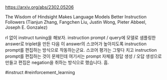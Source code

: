https://arxiv.org/abs/2302.05206

The Wisdom of Hindsight Makes Language Models Better Instruction Followers (Tianjun Zhang, Fangchen Liu, Justin Wong, Pieter Abbeel, Joseph E. Gonzalez)

rl 없이 instruct tuning을 해보자. instruction prompt / query에 모델로 샘플링한 answer로 triplet을 만든 다음 이 answer의 스코어가 높아지도록 instruction prompt를 편집하는 방식으로 작동하는군요. 스코어 평가는 그렇다 치고 instruction prompt를 편집하는 것이 문제인데 여기서는 prompt 자체를 정답 생성 / 오답 생성으로 만들고 편집은 negation을 취하는 방식으로 했습니다. 흠.

#instruct #reinforcement_learning 